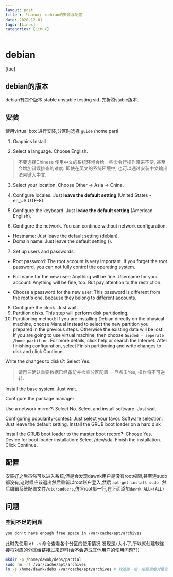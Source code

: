 ```yaml
---
layout: post
title : 「Linux」 debian的安装与配置
date: 2020-12-01
tags: [Linux]
categories: [Linux]
---
```

# debian
[toc]

## debian的版本

debian有四个版本 stable  unstable testing sid. 先折腾stable版本.

## 安装

使用virtual box 进行安装,分区时选择 `guide` /home parti

1. Graphics Install

2. Select a language. Choose English.

>不要选择Chinese
使用中文的系统环境会给一些命令行操作带来不便, 甚至会增加错误排查的难度. 即使在英文的系统环境中, 也可以通过安装中文输出法来键入中文.

3.  Select your location. Choose Other -> Asia -> China.

4. Configure locales. Just **leave the default setting** (United States - en_US.UTF-8).

5. Configure the keyboard. Just **leave the default setting** (American English).

6. Configure the network. You can continue without network configuration.

- Hostname: Just leave the default setting (debian).
- Domain name: Just leave the default setting ().

7. Set up users and passwords.

- Root password: The root account is very important. If you forget the root password, you can not fully control the operating system.

- Full name for the new user: Anything will be fine.
Username for your account: Anything will be fine, too. But pay attention to the restriction.
- Choose a password for the new user: This password is different from the root's one, because they belong to different accounts.
8. Configure the clock. Just wait.
9. Partition disks. This step will perform disk partitioning.
10. Partitioning method: If you are installing Debian directly on the physical machine, choose Manual instead to select the new partition you prepared in the previous steps. Otherwise the existing data will be lost! If you are going to use virtual machine, then choose `Guided - seperate /home partition`. For more details, click help or search the Internet. After finishing configuration, select Finish partitioning and write changes to disk and click Continue.

Write the changes to disks?: Select Yes.
>请再三确认重要数据已经备份并检查分区配置
一旦点击Yes, 操作将不可逆转.

Install the base system. Just wait.

Configure the package manager

Use a network mirror?: Select No.
Select and install software. Just wait.

Configuring popularity-contest: Just select your favor.
Software selection: Just leave the default setting.
Install the GRUB boot loader on a hard disk

Install the GRUB boot loader to the master boot record?: Choose Yes.
Device for boot loader installation: Select /dev/sda.
Finish the installation. Click Continue.

## 配置

安装好之后虽然可以进入系统,但是会发现dawnk用户是没有root权限,甚至连sudo都没有,这时候应该退出然后重新以root账户登入,然后
`apt-get install sudo `
然后编辑系统配置文件`/etc/sudoers`,仿照root那一行,在下面添加`dawnk ALL=(ALL)`


## 问题
### 空间不足的问题
`you don't have enough free space in /var/cache/apt/archives`

此时先使用 `df -h` 命令查看各个分区的使用情况,发现是`/`太小了,所以就创建软连接将对应的分区给链接过来即可(会不会造成其他用户的使用问题??)

```bash
mkdir -p /home/dawnk/debs/partial
sudo rm -rf /var/cache/apt/archives
ln -s /home/dawnk/debs /var/cache/apt/archives # 软连接一定一定要用绝对路径!!
```
